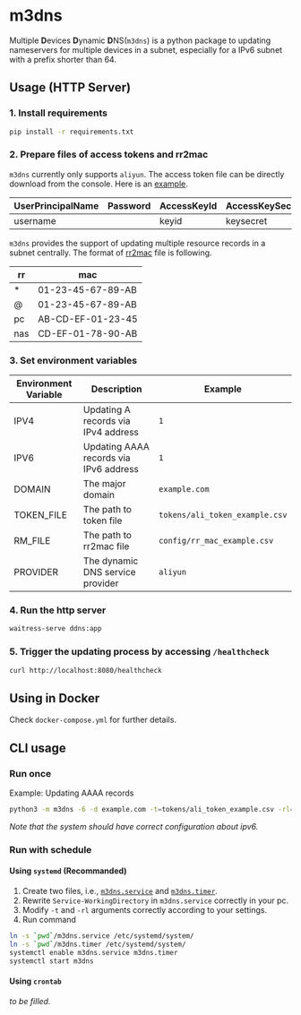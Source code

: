 # m3dns
Multiple **D**evices **D**ynamic **D**NS(`m3dns`) is a python package to updating nameservers for multiple devices in 
a subnet, especially for a IPv6 subnet with a prefix shorter than 64.

## Usage (HTTP Server)

### 1. Install requirements
```bash
pip install -r requirements.txt
```

### 2. Prepare files of access tokens and rr2mac 
`m3dns` currently only supports `aliyun`. The access token file can be directly download from the console. 
Here is an [example](tokens/ali_token_example.csv).

| UserPrincipalName | Password | AccessKeyId | AccessKeySecret |
|-------------------|----------|-------------|-----------------|
| username          |          | keyid       | keysecret       |

`m3dns` provides the support of updating multiple resource records in a subnet centrally. 
The format of [rr2mac](config/rr_mac_example.csv) file is following.

| rr  | mac               |
|-----|-------------------|
| *   | 01-23-45-67-89-AB |
| @   | 01-23-45-67-89-AB |
| pc  | AB-CD-EF-01-23-45 |
| nas | CD-EF-01-78-90-AB |

### 3. Set environment variables
| Environment Variable | Description                            | Example                        |
|----------------------|----------------------------------------|--------------------------------|
| IPV4                 | Updating A records via IPv4 address    | `1`                            |
| IPV6                 | Updating AAAA records via IPv6 address | `1`                            |
| DOMAIN               | The major domain                       | `example.com`                  |
| TOKEN_FILE           | The path to token file                 | `tokens/ali_token_example.csv` |
| RM_FILE              | The path to rr2mac file                | `config/rr_mac_example.csv`    |
| PROVIDER             | The dynamic DNS service provider       | `aliyun`                       |

### 4. Run the http server
```bash
waitress-serve ddns:app
```

### 5. Trigger the updating process by accessing `/healthcheck`
```bash
curl http://localhost:8080/healthcheck
```

## Using in Docker
Check `docker-compose.yml` for further details.

## CLI usage
### Run once
Example: Updating AAAA records
```bash
python3 -m m3dns -6 -d example.com -t=tokens/ali_token_example.csv -rl=config/rr_mac_example.csv 
```
*Note that the system should have correct configuration about ipv6.*

### Run with schedule
#### Using `systemd` (Recommanded)
1. Create two files, i.e., [`m3dns.service`](systemd-service/m3dns.service) and [`m3dns.timer`](systemd-service/m3dns.timer).
2. Rewrite `Service-WorkingDirectory` in `m3dns.service` correctly in your pc.
3. Modify `-t` and `-rl` arguments correctly according to your settings.
4. Run command 
```bash
ln -s `pwd`/m3dns.service /etc/systemd/system/
ln -s `pwd`/m3dns.timer /etc/systemd/system/
systemctl enable m3dns.service m3dns.timer
systemctl start m3dns
```
#### Using `crontab`
*to be filled.*

